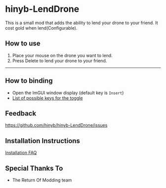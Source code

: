# hinyb-LendDrone
This is a small mod that adds the ability to lend your drone to your friend. It cost gold when lend(Configurable).

## How to use
1. Place your mouse on the drone you want to lend.
2. Press Delete to lend your drone to your friend.
---

## How to binding 
* Open the ImGUI window display (default key is `Insert`)
* [List of possible keys for the toggle](https://oprypin.github.io/crystal-imgui/ImGui/ImGuiKey.html)

## Feedback
https://github.com/hinyb/hinyb-LendDrone/issues

## Installation Instructions

[Installation FAQ](https://docs.google.com/document/u/1/d/1NgLwb8noRLvlV9keNc_GF2aVzjARvUjpND2rxFgxyfw/edit?usp=sharing)

## Special Thanks To
* The Return Of Modding team